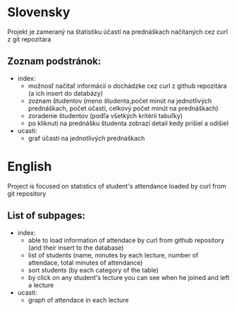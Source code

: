 # Slovensky
Projekt je zameraný na štatistiku účastí na prednáškach načítaných cez curl z git repozitára
## Zoznam podstránok:
- index:
    - možnosť načítať informácii o dochádzke cez curl z github repozitára (a ich insert do databázy)
    - zoznam študentov (meno študenta,počet minút na jednotlivých prednáškach, počet účastí, celkový počet minút na prednáškach)
    - zoradenie študentov (podľa všetkých kritérii tabuľky)
    - po kliknutí na prednášku študenta zobrazí detail kedy prišiel a odišiel
- ucasti:
    - graf účastí na jednotlivých prednáškach
    
# English
Project is focused on statistics of student's attendance loaded by curl from git repository
## List of subpages:
- index:
    - able to load information of attendace by curl from github repository (and their insert to the database)
    - list of students (name, minutes by each lecture, number of attendace, total minutes of attendance)
    - sort students (by each category of the table)
    - by click on any student's lecture you can see when he joined and left a lecture
- ucasti:
    - graph of attendace in each lecture
